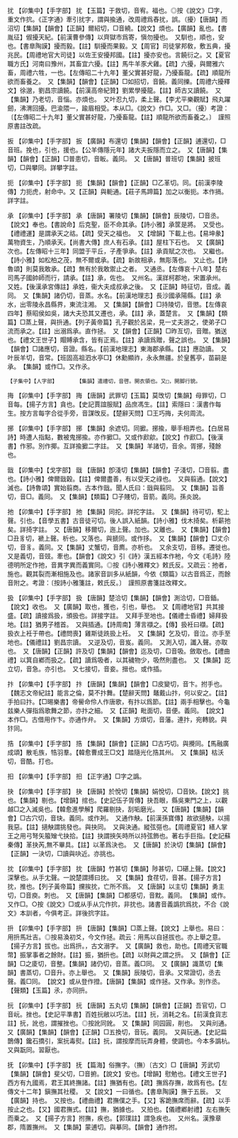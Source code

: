 <!-- { "loadSidebar": true } -->
扰	【卯集中】【手字部】	扰	【玉篇】于救切，音宥。福也。◎按《說文》□字，重文作抭。《正字通》牽引扰字，謂與揄通，改周禮爲舂扰，誤。（擾）【唐韻】而沼切【集韻】【韻會】【正韻】爾紹切，□音繞。【說文】煩也。【廣韻】亂也。【書胤征】俶擾天紀。【前漢曹參傳】以齊獄市爲寄，愼勿擾也。　又馴也，順也，安也。【書臯陶謨】擾而毅。【註】馴擾而果毅。又【周官】司徒掌邦敎，敷五典，擾兆民。【周禮地官大司徒】以佐王安擾邦國。【註】擾亦安也。言饒衍之。又【夏官職方氏】河南曰豫州，其畜宜六擾。【註】馬牛羊豕犬雞。【疏】六擾，與爾雅六畜，周禮六牲，一也。【左傳昭二十九年】董父實甚好龍，乃擾畜龍。【疏】順龍所欲而畜養之。　又【集韻】【韻會】【正韻】□如招切，音饒。義同擽。【周禮六擾釋文】徐邈，劉昌宗讀饒。【前漢高帝紀贊】劉累學擾龍。【註】師古又讀饒。　又【集韻】乃老切，音惱。亦煩也。　又叶忍九切，柔上聲。【李尤平樂觀賦】飛丸躍劒，沸渭回擾。巴渝隈一，踰眉相受。本从□。《說文》作□。又□。（擾）考證：〔【左傳昭二十九年】董父實甚好龍，乃擾畜龍。【註】順龍所欲而畜養之。〕　謹照原書註改疏。 

扳	【卯集中】【手字部】	扳	【廣韻】布還切【集韻】【韻會】【正韻】逋還切，□音班。挽也，引也，援也。【公羊傳隱元年】諸大夫扳隱而立之。　又【唐韻】【集韻】【韻會】【正韻】□普患切，音眅。義同。　又【唐韻】普班切【集韻】披班切，□與攀同。詳攀字註。

扼	【卯集中】【手字部】	扼	【集韻】【韻會】【正韻】□乙革切。同。【前漢李陵傳】力扼虎，射命中。又【正韻】與軛通。【莊子馬蹄篇】加之以衡扼。本作搹。詳字註。

承	【卯集中】【手字部】	承	【唐韻】署陵切【集韻】【韻會】辰陵切，□音丞。【說文】奉也。【書說命】后克聖，臣不命其承。【詩小雅】承筐是將。　又受也。【禮禮運】是謂承天之祜。【疏】受天之福也。　又【增韻】下載上也。【易坤彖】萬物資生，乃順承天。【尚書大傳】庶人有石承。【註】屋柱下石也。　又【廣韻】次也。【左傳昭十三年】同盟于平丘，子產爭承。【註】承貢賦之次也。　又繼也。【詩小雅】如松柏之茂，無不爾或承。【疏】新故相承，無彫落也。　又止也。【詩魯頌】則莫我敢承。【疏】無有於我敢禦止之者。　又通丞。【左傳哀十八年】楚右司馬子國帥師而行，請承。【註】承，佐也。　又州名。漢牂柯郡地，宋置承州。　又姓。【後漢承宮傳註】承姓，衞大夫成叔承之後。　又【正韻】時征切，音成。義同。　又【集韻】諸仍切，音蒸。水名。【前漢地理志】長沙國承陽縣。【註】承水，出零陵永昌縣界，東流注湘。　又【集韻】【韻會】□持陵切，音懲。【左傳哀四年】蔡昭侯如吳，諸大夫恐其又遷也，承。【註】承，蓋楚言。　又【集韻】【類篇】□蒸上聲，與抍通。【列子黃帝篇】孔子觀於呂梁，見一丈夫游之，使弟子□流而承之。【註】出溺爲承。直作拯。　又【韻會】【正韻】□昨亙切，音贈。猶送也。【禮文王世子】賵賻承含，皆有正焉。【註】承讀爲贈，聲之誤也。　又【集韻】【韻會】□諸應切，音證。縣名。【前漢地理志】東海郡承縣。【註】應劭讀。　又叶辰羊切，音常。【班固高祖泗水亭□】休勳顯祚，永永無疆。於皇舊亭，苗嗣是承。　【集韻】或作□。又作氶。

	【子集中】【人字部】		【集韻】遣禮切，音啓。開衣領也。又□，開脚行貌。

挴	【卯集中】【手字部】	挴	【唐韻】武罪切【玉篇】莫攺切【集韻】母罪切，□音每。【揚子方言】貪也。【史記賈誼服賦】品庶馮生。【註】索隱曰：漢書作每生。按方言每字合從手旁，音謀攺反。【楚辭天問】□王巧挴，夫何周流。

捓	【卯集中】【手字部】	捓	【集韻】余遮切。同擨。捓揄，舉手相弄也。【白居易詩】時遭人指點，數被鬼捓揄。亦作擨□。又或作歋歈。【說文】作歋□。【後漢書】作邪。別作揶。互詳揄擨二字註。　又【集韻】羊諸切，音余。胥捓，殘餘也。

戩	【卯集中】【戈字部】	戩	【唐韻】卽淺切【集韻】【韻會】子淺切，□音翦。盡也。【詩小雅】俾爾戩穀。【註】俾爾盡善，有以受天之祿也。　又與翦通。【說文】滅也。【詩魯頌】實始翦商。古本作戩。聞人氏曰：戩與翦同。　又【集韻】旨善切，音□。義同。　又【集韻】【類篇】□子賤切，音箭。義同。孫炎說。

扡	【卯集中】【手字部】	扡	【集韻】同拕。詳拕字註。　又【集韻】待可切，駝上聲。引也。【音學五書】古音徒可切。後人誤入紙韻。【詩小雅】伐木掎矣。析薪扡矣。詳掎字註。　又【唐韻】移爾切，迤上聲。加也。又離也。　又【集韻】【韻會】□丑豸切，褫上聲。析也。又落也。與搋同。或作拸。　又【集韻】【韻會】□丈尒切，音豸。義同。又【集韻】丈蟹切，音廌。亦析也。　又余支切，音移。遷徙也。　又是義切，音豉。牽也。【韻會】《說文》引《詩》漢五經本作杝，今文《毛詩》陸德明所定作扡，音異字異而義實同。◎按《詩小雅釋文》敕氏反。又疏云：扡者，施也。觀其裂而漸相施及也。諸家音訓多从紙韻，今依《類篇》以古音爲正，而餘音附之。考證：〔按詩小雅箋註，敕氏反。〕　謹照原書箋註改釋文。 

扱	【卯集中】【手字部】	扱	【唐韻】楚洽切【集韻】【韻會】測洽切，□音鍤。【說文】收也。　又【廣韻】取也，獲也，引也，舉也。　又【周禮地官】共其接盛。【疏】讀接爲扱，頒扱也。詳接字註。　又拜手至地也。【儀禮士昏禮】婦拜扱地。【註】猶男子稽首。　又與插通。【詩周南】薄言襭之。【傳】扱衽曰襭。【疏】扱衣上衽于帶也。【禮問喪】雞斯徒跣扱上衽。　又【集韻】乞及切，音泣。亦手至地也。【儀禮註】劉昌宗讀。　又逆及切，音岌。義同。　又測入切，讖入聲。亦取也。　又【唐韻】【正韻】許及切【集韻】【韻會】迄及切，□音吸。斂取也。【禮曲禮】以箕自鄕而扱之。【疏】讀爲吸者，以其穢物少，吸然則盡也。　又【集韻】訖立切，音急。亦引也。　又七接切，音妾。搢也。或作插。

抃	【卯集中】【手字部】	抃	【唐韻】【集韻】【韻會】□皮變切，音卞。拊手也。【魏志文帝紀註】能言之倫，莫不抃舞。【楚辭天問】鼇戴山抃，何以安之。【註】手拍曰抃。【□晹樂書】帝嚳命伶人作唐歌，有抃以爲節。【註】兩手相擊也。今龜兹樂人彈指爲歌舞之節，亦抃之細。　又【正韻】毗面切，音便。義同。　【說文】本作□。古借用作卞。亦通作弁。　又【集韻】方煩切，音藩。連抃，宛轉貌。與犿同。

捁	【卯集中】【手字部】	捁	【集韻】【韻會】【正韻】□古巧切。與攪同。【馬融廣成頌】散毛族，牿羽羣。【韓愈曹成王□文】踏隨光化捁其州。　又【集韻】枯沃切，音酷。打也。

抇	【卯集中】【手字部】	抇	【正字通】□字之譌。

抉	【卯集中】【手字部】	抉	【唐韻】於悅切【集韻】娟悅切，□音妜。【說文】挑也。【集韻】剔也。【增韻】捾也。【史記伍子胥傳】抉吾眼，縣吳東門之上，以觀越□之入滅吳也。【韓愈進學解】爬羅剔抉，刮垢磨光。　又【唐韻】【集韻】【韻會】□古穴切，音玦。義同。或作刔。　又通作觖。【前漢孫寶傳】故欲擿觖，以揚我惡。【註】擿觖謂挑發也。與抉同。　又與決通。縱弦彄也。【周禮夏官】繕人掌王之用弓弩矢箙矰弋抉拾。【註】抉謂挾矢時所以持弦飾也。著右手巨指。【史記蘇秦傳】革抉芮,無不畢具。【註】以革爲決也。　又【唐韻】於決切【集韻】【韻會】【正韻】一決切，□讀與吷近。亦挑也。

抌	【卯集中】【手字部】	抌	【唐韻】竹甚切【集韻】陟甚切，□碪上聲。【說文】深擊也。从手冘聲。一說楚謂搏曰抌。　又【集韻】食荏切，音甚。【揚子方言】抌，推也。【列子黃帝篇】攩挨抌，亡所不爲。　又【唐韻】以主切【集韻】勇主切，□音庾。刺也。　又【唐韻】【集韻】□都感切，音黕。義同。　【集韻】或作。又作□。○按《說文》□或从手从宂作抭，非抌也。諸書音義譌抭爲抌，不合《說文》本訓者，今俱考正。詳後抭字註。

抍	【卯集中】【手字部】	抍	【唐韻】【集韻】□蒸上聲。【說文】上舉也。易曰：用抍馬壯吉。◎按易渙初爻，今文作拯。疏云：用馬以自拯拔也。亦上舉之意。【揚子方言】拔也。出爲抍。，古文溺字。　又【廣韻】救也，助也。【周禮天官職幣】振掌事者之餘財。【註】振，猶抍也。【疏】以財與之謂之抍。　又【韻會】【正韻】□之庱切，音整。【集韻】諸仍切，音蒸。義□同。　又【廣韻】識蒸切【集韻】書蒸切，□音升。亦上舉也。　又【集韻】辰陵切，音承。又常證切，丞去聲。義□同。　【說文】或从登作撜。【唐韻】【集韻】或作拯。又作承。別作丞。【聲類】【玉篇】氶，亦同抍。

抏	【卯集中】【手字部】	抏	【唐韻】五丸切【集韻】【韻會】【正韻】吾官切，□音岏。挫也。【史記平準書】百姓抏敝以巧法。【註】抏，消耗之名。【前漢食貨志註】抏，訛也，謂摧挫也。◎按訛同鈋。　又【集韻】同园圓，削也。　又與刓通。　又【廣韻】【集韻】【韻會】【正韻】□五換切，音玩。義同。　又與玩通。【史記扁鵲傳】鑱石撟引，案抏毒熨。【註】抏，謂按摩而玩弄身體，使調也。今本多譌杭。　又與翫同。習厭也。

抚	【卯集中】【手字部】	抚	【篇海】俗撫字。（撫）〔古文〕□【唐韻】芳武切【集韻】【韻會】斐父切，□音捬。【說文】安也。【增韻】慰勉也。【禮文王世子】西方有九國焉，君王其終撫諸。【註】撫猶有也。【疏】撫爲存撫，故爲有也。【左傳文十二年】鎭撫其社稷。　又【說文】一曰循也。【書臯陶謨】撫于五辰。　又【廣韻】持也。　又按也。【禮曲禮】君撫僕之手。【又】客跪撫席而辭。【疏】以手按止之也。【又】國君撫式。【註】撫，猶據也。　又拍也。【儀禮鄕射禮】左右撫矢而乗之。　又【揚子方言】拊撫，疾也。【郭璞註】謂急疾也。　又州名。漢豫章郡，隋置撫州。　又【集韻】蒙逋切。與摹同。【韻會】通作拊。


